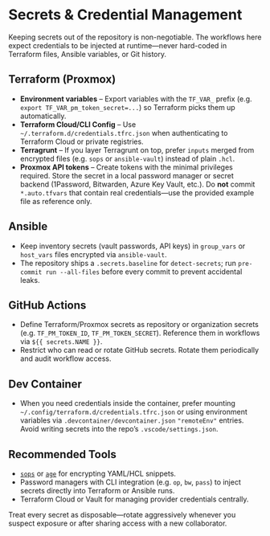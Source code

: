 # Secrets & Credential Management

Keeping secrets out of the repository is non-negotiable. The workflows here
expect credentials to be injected at runtime—never hard-coded in Terraform
files, Ansible variables, or Git history.

## Terraform (Proxmox)

- **Environment variables** – Export variables with the `TF_VAR_` prefix (e.g.
  `export TF_VAR_pm_token_secret=...`) so Terraform picks them up automatically.
- **Terraform Cloud/CLI Config** – Use `~/.terraform.d/credentials.tfrc.json`
  when authenticating to Terraform Cloud or private registries.
- **Terragrunt** – If you layer Terragrunt on top, prefer `inputs` merged from
  encrypted files (e.g. `sops` or `ansible-vault`) instead of plain `.hcl`.
- **Proxmox API tokens** – Create tokens with the minimal privileges required.
  Store the secret in a local password manager or secret backend (1Password,
  Bitwarden, Azure Key Vault, etc.). Do **not** commit `*.auto.tfvars` that
  contain real credentials—use the provided example file as reference only.

## Ansible

- Keep inventory secrets (vault passwords, API keys) in `group_vars` or
  `host_vars` files encrypted via `ansible-vault`.
- The repository ships a `.secrets.baseline` for `detect-secrets`; run
  `pre-commit run --all-files` before every commit to prevent accidental leaks.

## GitHub Actions

- Define Terraform/Proxmox secrets as repository or organization secrets (e.g.
  `TF_PM_TOKEN_ID`, `TF_PM_TOKEN_SECRET`). Reference them in workflows via
  `${{ secrets.NAME }}`.
- Restrict who can read or rotate GitHub secrets. Rotate them periodically and
  audit workflow access.

## Dev Container

- When you need credentials inside the container, prefer mounting
  `~/.config/terraform.d/credentials.tfrc.json` or using environment variables
  via `.devcontainer/devcontainer.json` `"remoteEnv"` entries. Avoid writing
  secrets into the repo’s `.vscode/settings.json`.

## Recommended Tools

- [`sops`](https://github.com/mozilla/sops) or [`age`](https://github.com/FiloSottile/age`)
  for encrypting YAML/HCL snippets.
- Password managers with CLI integration (e.g. `op`, `bw`, `pass`) to inject
  secrets directly into Terraform or Ansible runs.
- Terraform Cloud or Vault for managing provider credentials centrally.

Treat every secret as disposable—rotate aggressively whenever you suspect
exposure or after sharing access with a new collaborator.
